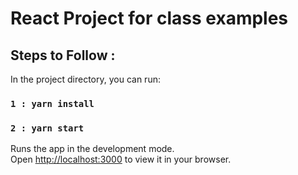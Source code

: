 # React Project for class examples


## Steps to Follow :

In the project directory, you can run:
### `1 : yarn install`
### `2 : yarn start`

Runs the app in the development mode.\
Open [http://localhost:3000](http://localhost:3000) to view it in your browser.

